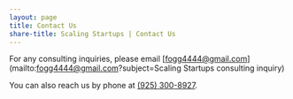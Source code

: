 ```yaml
---
layout: page
title: Contact Us
share-title: Scaling Startups | Contact Us
---
```


For any consulting inquiries, please email [fogg4444@gmail.com](mailto:fogg4444@gmail.com?subject=Scaling Startups consulting inquiry)

You can also reach us by phone at <a href="tel:9253008927" title="Phone">(925) 300-8927</a>.
